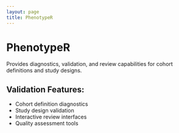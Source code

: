 ```yaml
---
layout: page
title: PhenotypeR
---
```


# PhenotypeR

Provides diagnostics, validation, and review capabilities for cohort definitions and study designs.

## Validation Features:

- Cohort definition diagnostics
- Study design validation
- Interactive review interfaces
- Quality assessment tools
